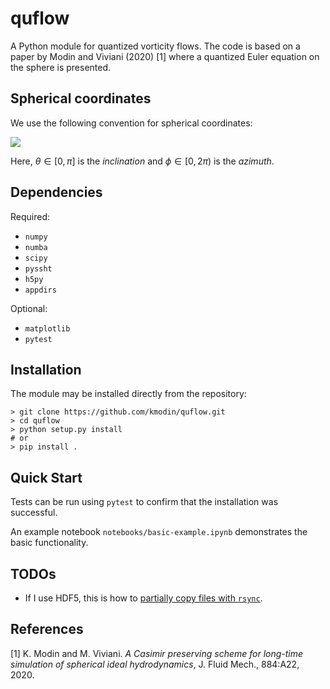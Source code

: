 # quflow

A Python module for quantized vorticity flows. 
The code is based on a paper by Modin and Viviani (2020) [1] 
where a quantized Euler equation on the sphere is presented.

## Spherical coordinates

We use the following convention for spherical coordinates:

![](https://upload.wikimedia.org/wikipedia/commons/4/4f/3D_Spherical.svg)

Here, $\theta \in [0,\pi]$ is the *inclination* and $\phi \in [0,2\pi)$ is the *azimuth*.

## Dependencies

Required:

* `numpy`
* `numba`
* `scipy`
* `pyssht`
* `h5py`
* `appdirs`

Optional:

* `matplotlib`
* `pytest`

## Installation

The module may be installed directly from the repository:
```
> git clone https://github.com/kmodin/quflow.git
> cd quflow
> python setup.py install
# or
> pip install .
```

## Quick Start

Tests can be run using `pytest` to confirm that the installation was successful.

An example notebook `notebooks/basic-example.ipynb` demonstrates the basic functionality. 

## TODOs

- If I use HDF5, this is how to [partially copy files with `rsync`](https://fedoramagazine.org/copying-large-files-with-rsync-and-some-misconceptions/).

## References

[1] K. Modin and M. Viviani. *A Casimir preserving scheme for long-time simulation of spherical ideal hydrodynamics*, J. Fluid Mech., 884:A22, 2020.
